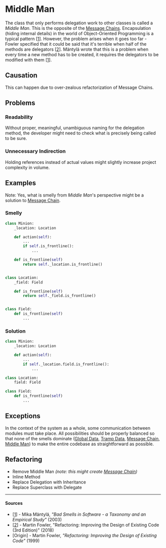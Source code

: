 # Middle Man

The class that only performs delegation work to other classes is called a _Middle Man_. This is the opposite of the [Message Chains](./message-chain.md). Encapsulation (hiding internal details) in the world of Object-Oriented Programming is a typical pattern [[1](#sources)]. However, the problem arises when it goes too far - Fowler specified that it could be said that it's terrible when half of the methods are delegators [[2](#sources)]. Mäntylä wrote that this is a problem when every time a new method has to be created, it requires the delegators to be modified with them [[1](#sources)].

## Causation

This can happen due to over-zealous refactorization of Message Chains.

## Problems

### **Readability**

Without proper, meaningful, unambiguous naming for the delegation method, the developer might need to check what is precisely being called to be sure.

### **Unnecessary Indirection**

Holding references instead of actual values might slightly increase project complexity in volume.

## Examples



Note: Yes, what is smelly from _Middle Man_'s perspective might be a solution to [Message Chain](./message-chain.md).

### Smelly

```py
class Minion:
    _location: Location

    def action(self):
        ...
        if self.is_frontline():
            ...

    def is_frontline(self)
        return self._location.is_frontline()


class Location:
    _field: Field

    def is_frontline(self)
        return self._field.is_frontline()


class Field:
    def is_frontline(self)
        ...
```

### Solution

```py
class Minion:
    _location: Location

    def action(self):
        ...
        if self._location.field.is_frontline():
            ...

class Location:
    field: Field

class Field:
    def is_frontline(self)
        ...
```



## Exceptions

In the context of the system as a whole, some communication between modules must take place. All possibilities should be properly balanced so that none of the smells dominate ([Global Data](./global-data.md), [Tramp Data](./tramp-data.md), [Message Chain](./message-chain.md), [Middle Man](./middle-man.md)) to make the entire codebase as straightforward as possible.

## Refactoring

- Remove Middle Man _(note: this might create [Message Chain](./message-chain.md))_
- Inline Method
- Replace Delegation with Inheritance
- Replace Superclass with Delegate

---

#### Sources

- [[1](#sources)] - Mika Mäntylä, _"Bad Smells in Software - a Taxonomy and an Empirical Study"_ (2003)
- [[2](#sources)] - Martin Fowler, "Refactoring: Improving the Design of Existing Code (3rd Edition)" (2018)
- [Origin] - Martin Fowler, _"Refactoring: Improving the Design of Existing Code"_ (1999)
